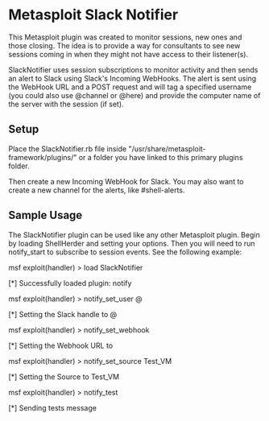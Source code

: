 # Metasploit Slack Notifier
This Metasploit plugin was created to monitor sessions, new ones and those closing. The idea is to provide a way for consultants to see new sessions coming in when they might not have access to their listener(s). 

SlackNotifier uses session subscriptions to monitor activity and then sends an alert to Slack using Slack's Incoming WebHooks. The alert is sent using the WebHook URL and a POST request and will tag a specified username (you could also use @channel or @here) and provide the computer name of the server with the session (if set).

## Setup
Place the SlackNotifier.rb file inside "/usr/share/metasploit-framework/plugins/" or a folder you have linked to this primary plugins folder.

Then create a new Incoming WebHook for Slack. You may also want to create a new channel for the alerts, like #shell-alerts.

## Sample Usage
The SlackNotifier plugin can be used like any other Metasploit plugin. Begin by loading ShellHerder and setting your options. Then you will need to run notify_start to subscribe to session events. See the following example:

  msf exploit(handler) > load SlackNotifier

  [\*] Successfully loaded plugin: notify

  msf exploit(handler) > notify_set_user @<your user name>

  [\*] Setting the Slack handle to @<your user name>

  msf exploit(handler) > notify_set_webhook <Your hooks.slack.com URL>

  [\*] Setting the Webhook URL to <Your hooks.slack.com URL>

  msf exploit(handler) > notify_set_source Test_VM

  [\*] Setting the Source to Test_VM

  msf exploit(handler) > notify_test

  [\*] Sending tests message

